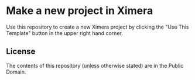 # Make a new project in Ximera

Use this repository to create a new Ximera project by clicking the "Use This Template" button in the upper right hand corner.


## License
The contents of this repository (unless otherwise stated) are in the Public Domain.
